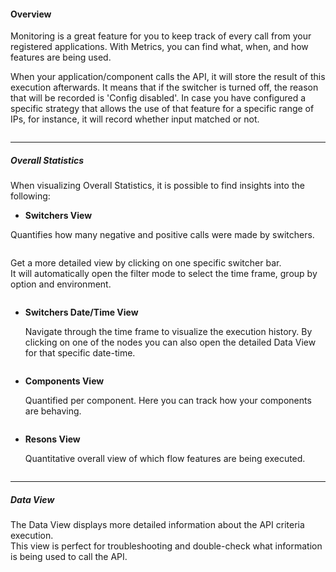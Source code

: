#### Overview
Monitoring is a great feature for you to keep track of every call from your registered applications. With Metrics, you can find what, when, and how features are being used.

When your application/component calls the API, it will store the result of this execution afterwards. It means that if the switcher is turned off, the reason that will be recorded is 'Config disabled'. In case you have configured a specific strategy that allows the use of that feature for a specific range of IPs, for instance, it will record whether input matched or not.

<img src="[$ASSETS_LOCATION]/documentation/images/metrics/metric_bar.jpg" class="image-style shadow" alt=""/><p>

* * *

##### Overall Statistics
When visualizing Overall Statistics, it is possible to find insights into the following:
 - **Switchers View**
    
  Quantifies how many negative and positive calls were made by switchers.

  <img src="[$ASSETS_LOCATION]/documentation/images/metrics/metric_switchers.jpg" class="image-style" alt=""/><p>

  Get a more detailed view by clicking on one specific switcher bar. 
  </br>It will automatically open the filter mode to select the time frame, group by option and environment.

  <img src="[$ASSETS_LOCATION]/documentation/images/metrics/metric_filter.jpg" class="image-style shadow" alt=""/><p>

- **Switchers Date/Time View**

  Navigate through the time frame to visualize the execution history. By clicking on one of the nodes you can also open the detailed Data View for that specific date-time.

  <img src="[$ASSETS_LOCATION]/documentation/images/metrics/metric_switchers_datetime.jpg" class="image-style" alt=""/><p>


- **Components View**
 
  Quantified per component. Here you can track how your components are behaving.

  <img src="[$ASSETS_LOCATION]/documentation/images/metrics/metric_components.jpg" class="image-style" alt=""/><p>

- **Resons View**
    
  Quantitative overall view of which flow features are being executed.

  <img src="[$ASSETS_LOCATION]/documentation/images/metrics/metric_reasons.jpg" class="image-style" alt=""/><p>

* * *

##### Data View
The Data View displays more detailed information about the API criteria execution.
</br>This view is perfect for troubleshooting and double-check what information is being used to call the API.

<img src="[$ASSETS_LOCATION]/documentation/images/metrics/metric_data.jpg" class="image-style shadow" alt=""/><p>